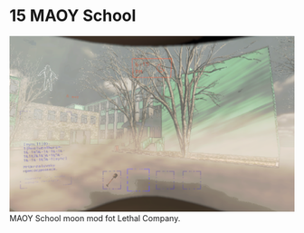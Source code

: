 # 15 MAOY School
![Screenshot_2](https://raw.githubusercontent.com/RazrabGit/MAOYSchoolMod/main/Screenshots/Screenshot_1.png "Screenshot_2")  
MAOY School moon mod fot Lethal Company.
